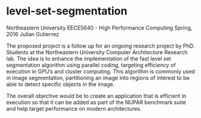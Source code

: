 # level-set-segmentation
Northeastern University
EECE5640 - High Performance Computing
Spring, 2016
Julian Gutierrez

The proposed project is a follow up for an ongoing research project by PhD. Students at the Northeastern University Computer Architecture Research lab. The idea is to enhance the implementation of the fast level set segmentation algorithm using parallel coding, targeting efficiency of execution in GPU’s and cluster computing. This algorithm is commonly used in image segmentation, partitioning an image into regions of interest to be able to detect specific objects in the image.

The overall objective would be to create an application that is efficient in execution so that it can be added as part of the NUPAR benchmark suite and help target performance on modern architectures.

